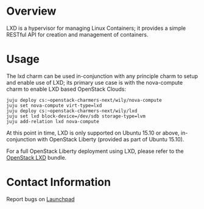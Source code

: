 # Overview

LXD is a hypervisor for managing Linux Containers; it provides a simple RESTful API for creation and management of containers.

# Usage

The lxd charm can be used in-conjunction with any principle charm to setup and enable use of LXD; its primary use case is with the nova-compute charm to enable LXD based OpenStack Clouds:

    juju deploy cs:~openstack-charmers-next/wily/nova-compute
    juju set nova-compute virt-type=lxd
    juju deploy cs:~openstack-charmers-next/wily/lxd
    juju set lxd block-device=/dev/sdb storage-type=lvm
    juju add-relation lxd nova-compute

At this point in time, LXD is only supported on Ubuntu 15.10 or above, in-conjunction with OpenStack Liberty (provided as part of Ubuntu 15.10).

For a full OpenStack Liberty deployment using LXD, please refer to the [OpenStack LXD](https://jujucharms.com/u/openstack-charmers-next/openstack-lxd) bundle.

# Contact Information

Report bugs on [Launchpad](http://bugs.launchpad.net/charms/+source/lxd/+filebug)
